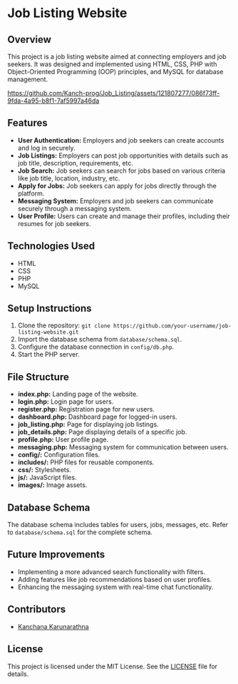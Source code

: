 # Job Listing Website

## Overview
This project is a job listing website aimed at connecting employers and job seekers. It was designed and implemented using HTML, CSS, PHP with Object-Oriented Programming (OOP) principles, and MySQL for database management.

https://github.com/Kanch-prog/Job_Listing/assets/121807277/086f73ff-9fda-4a95-b8f1-7af5997a46da


## Features
- **User Authentication:** Employers and job seekers can create accounts and log in securely.
- **Job Listings:** Employers can post job opportunities with details such as job title, description, requirements, etc.
- **Job Search:** Job seekers can search for jobs based on various criteria like job title, location, industry, etc.
- **Apply for Jobs:** Job seekers can apply for jobs directly through the platform.
- **Messaging System:** Employers and job seekers can communicate securely through a messaging system.
- **User Profile:** Users can create and manage their profiles, including their resumes for job seekers.

## Technologies Used
- HTML
- CSS
- PHP
- MySQL

## Setup Instructions
1. Clone the repository: `git clone https://github.com/your-username/job-listing-website.git`
2. Import the database schema from `database/schema.sql`.
3. Configure the database connection in `config/db.php`.
4. Start the PHP server.

## File Structure
- **index.php:** Landing page of the website.
- **login.php:** Login page for users.
- **register.php:** Registration page for new users.
- **dashboard.php:** Dashboard page for logged-in users.
- **job_listing.php:** Page for displaying job listings.
- **job_details.php:** Page displaying details of a specific job.
- **profile.php:** User profile page.
- **messaging.php:** Messaging system for communication between users.
- **config/:** Configuration files.
- **includes/:** PHP files for reusable components.
- **css/:** Stylesheets.
- **js/:** JavaScript files.
- **images/:** Image assets.

## Database Schema
The database schema includes tables for users, jobs, messages, etc. Refer to `database/schema.sql` for the complete schema.

## Future Improvements
- Implementing a more advanced search functionality with filters.
- Adding features like job recommendations based on user profiles.
- Enhancing the messaging system with real-time chat functionality.

## Contributors
- [Kanchana Karunarathna](https://github.com/Kanch-prog)

## License
This project is licensed under the MIT License. See the [LICENSE](LICENSE) file for details.
